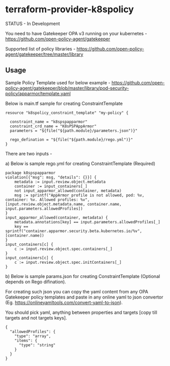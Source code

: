 # terraform-provider-k8spolicy

STATUS - In Development

You need to have Gatekeeper OPA v3 running on your kubernetes - https://github.com/open-policy-agent/gatekeeper

Supported list of policy libraries - https://github.com/open-policy-agent/gatekeeper/tree/master/library

## Usage

Sample Policy Template used for below example - https://github.com/open-policy-agent/gatekeeper/blob/master/library/pod-security-policy/apparmor/template.yaml

Below is main.tf sample for creating ConstraintTemplate

```hcl
resource "k8spolicy_constraint_template" "my-policy" {

  constraint_name = "k8spspapparmor"
  constraint_crd_name = "K8sPSPAppArmor"
  parameters = "${file("${path.module}/parameters.json")}"

  rego_defination = "${file("${path.module}/rego.yml")}"
}
```
There are two inputs -

a) Below is sample rego.yml for creating ConstraintTemplate (Required)

```hcl
package k8spspapparmor
violation[{"msg": msg, "details": {}}] {
    metadata := input.review.object.metadata
    container := input_containers[_]
    not input_apparmor_allowed(container, metadata)
    msg := sprintf("AppArmor profile is not allowed, pod: %v, container: %v. Allowed profiles: %v", [input.review.object.metadata.name, container.name, input.parameters.allowedProfiles])
}
input_apparmor_allowed(container, metadata) {
    metadata.annotations[key] == input.parameters.allowedProfiles[_]
    key == sprintf("container.apparmor.security.beta.kubernetes.io/%v", [container.name])
}
input_containers[c] {
    c := input.review.object.spec.containers[_]
}
input_containers[c] {
    c := input.review.object.spec.initContainers[_]
}
```

b) Below is sample params.json for creating ConstraintTemplate (Optional depends on Rego difination).

For creating such json you can copy the yaml content from any OPA Gatekeeper policy templates and paste in any online yaml to json convertor (Eg. https://onlineyamltools.com/convert-yaml-to-json).

You should pick yaml, anything between properties and targets [copy till targets and not targets keys].

```hcl
{
  "allowedProfiles": {
    "type": "array",
    "items": {
      "type": "string"
    }
  }
}
```
